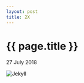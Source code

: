 ```yaml
---
layout: post
title: 2X
---
```


{{ page.title }}
================

<p class="meta">27 July 2018</p>


![Jekyll](http://7xk82d.com1.z0.glb.clouddn.com/jekyll-0.png)





